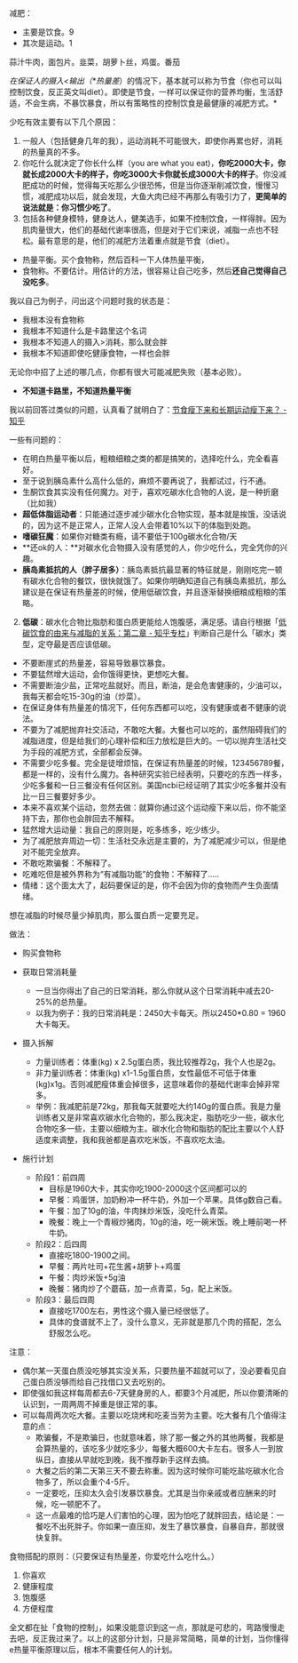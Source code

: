 

减肥：

- 主要是饮食。9
- 其次是运动。1

蒜汁牛肉，面包片。韭菜，胡萝卜丝，鸡蛋。番茄



*在保证人的摄入<输出（\**热量差**）的情况下，基本就可以称为节食（你也可以叫控制饮食，反正英文叫diet）。即使是节食，一样可以保证你的营养均衡，生活舒适，不会生病，不暴饮暴食，所以有策略性的控制饮食是最健康的减肥方式。*

少吃有效主要有以下几个原因：

1. 一般人（包括健身几年的我），运动消耗不可能很大，即使你再累也好，消耗的热量真的不多。
2. 你吃什么就决定了你长什么样（you are what you eat)，**你吃2000大卡，你就长成2000大卡的样子，你吃3000大卡你就长成3000大卡的样子**。你没减肥成功的时候，觉得每天吃那么少很恐怖，但是当你逐渐削减饮食，慢慢习惯，减肥成功以后，就会发现，大鱼大肉已经不再那么有吸引力了，**更简单的说法就是：你习惯少吃了**。
3. 包括各种健身模特，健身达人，健美选手，如果不控制饮食，一样得胖。因为肌肉量很大，他们的基础代谢率很高，但是对于它们来说，减脂一点也不轻松。最有意思的是，他们的减肥方法着重点就是节食（diet）。


- 热量平衡。买个食物称，然后百科一下人体热量平衡，
- 食物称。不要估计。用估计的方法，很容易让自己吃多，然后**还自己觉得自己没吃多**。

我以自己为例子，问出这个问题时我的状态是：

- 我根本没有食物称
- 我根本不知道什么是卡路里这个名词
- 我根本不知道人的摄入>消耗，那么就会胖
- 我根本不知道即使吃健康食物，一样也会胖

无论你中招了上述的哪几点，你都有很大可能减肥失败（基本必败）。

- **不知道卡路里，不知道热量平衡**

我以前回答过类似的问题，认真看了就明白了：[节食瘦下来和长期运动瘦下来？ - 知乎](https://www.zhihu.com/question/59003528/answer/166739564)


一些有问题的：

- 在明白热量平衡以后，粗粮细粮之类的都是搞笑的，选择吃什么，完全看喜好。
- 至于说到胰岛素什么高什么低的，麻烦不要再说了，我都试过，行不通。
- 生酮饮食其实没有任何魔力。对于，喜欢吃碳水化合物的人说，是一种折磨（比如我）
- **超低体脂运动者**：只能通过逐步减少碳水化合物实现，基本就是挨饿，没话说的，因为这不是正常人，正常人没人会带着10%以下的体脂到处跑。
- **嗜碳狂魔**：如果你对糖类有瘾，请不要低于100g碳水化合物/天
- **还ok的人：**对碳水化合物摄入没有感觉的人，你少吃什么，完全凭你的兴趣。
- **胰岛素抵抗的人（胖子居多）**：胰岛素抵抗最显著的特征就是，刚刚吃完一顿有碳水化合物的餐饮，很快就饿了。如果你明确知道自己有胰岛素抵抗，那么建议是在保证有热量差的时候，使用低碳饮食，并且逐渐替换细粮成粗粮的策略。




2. **低碳**：碳水化合物比脂肪和蛋白质更能给人饱腹感，满足感。请自行根据「[低碳饮食的由来与减脂的关系：第二章 - 知乎专栏](https://zhuanlan.zhihu.com/p/27159327)」判断自己是什么「碳水」类型，定夺最是否应该低碳。


- 不要断崖式的热量差，容易导致暴饮暴食。
- 不要猛然增大运动，会你饿得更快，更想吃大餐。
- 不需要断油少盐，正常吃盐就好。而且，断油，是会危害健康的，少油可以，我每天都会吃15-30g的油（炒菜）。
- 在保证身体有热量差的情况下，任何东西都可以吃，没有健康或者不健康的说法。
- 不要为了减肥抛弃社交活动，不敢吃大餐。大餐也可以吃的，虽然阻碍我们的减脂进度，但是给我们的心理补偿和压力放松是巨大的。一切以抛弃生活社交为手段的减肥方式，全部都会反弹。
- 不需要少吃多餐。完全是徒增烦恼，在保证有热量差的时候，123456789餐，都是一样的，没有什么魔力。各种研究实验已经表明，只要吃的东西一样多，少吃多餐和一日三餐没有任何区别。美国ncbi已经证明了其实少吃多餐并没有比一日三餐要好多少。
- 本来不喜欢某个运动，忽然去做：就算你通过这个运动瘦下来以后，你不能坚持下去，那你也会胖回去不解释。
- 猛然增大运动量：我自己的原则是，吃多练多，吃少练少。
- 为了减肥放弃周边一切：生活社交永远是主要的，为了减肥减少可以，但是绝对不能完全放弃。
- 不敢吃欺骗餐：不解释了。
- 吃难吃但是被外界称为“有减脂功能”的食物：不解释了.....
- 情绪：这个面太大了，起码要保证的是，你不会因为你的食物而产生负面情绪。






想在减脂的时候尽量少掉肌肉，那么蛋白质一定要充足。




做法：

- 购买食物称
- 获取日常消耗量
  - 一旦当你得出了自己的日常消耗，那么你就从这个日常消耗中减去20-25%的总热量。
  - 以我为例子：我的日常消耗是：2450大卡每天。所以2450*0.80 = 1960大卡每天。
- 摄入拆解
  - 力量训练者：体重(kg) x 2.5g蛋白质，我比较推荐2g，我个人也是2g。
  - 非力量训练者：体重(kg) x1-1.5g蛋白质，女性最低不可低于体重(kg)x1g。否则减肥瘦体重会掉很多，这意味着你的基础代谢率会掉非常多。
  - 举例：我减肥前是72kg，那我每天就要吃大约140g的蛋白质。我是力量训练者又是非常喜欢碳水化合物的，那么我决定，脂肪吃少一些，碳水化合物吃多一些，主要以细粮为主。碳水化合物和脂肪的配比主要以个人舒适度来调整，我和我爸都是喜欢吃米饭，不喜欢吃太油。


- 施行计划
  - 阶段1：前四周
    - 目标是1960大卡，其实你吃1900-2000这个区间都可以的
    - 早餐：鸡蛋饼，加奶粉冲一杯牛奶，外加一个苹果。具体g数自己看。
    - 午餐：加了10g的油，牛肉抹炒米饭，没吃什么青菜。
    - 晚餐：晚上一个青椒炒猪肉，10g的油，吃一碗米饭。晚上睡前喝一杯牛奶。
  - 阶段2：后四周
    - 直接吃1800-1900之间。
    - 早餐：两片吐司+花生酱+胡萝卜+鸡蛋
    - 午餐：肉炒米饭+5g油
    - 晚餐：猪肉炒了个蘑菇，加一点青菜，5g，配上米饭。
  - 阶段3：最后四周
    - 直接吃1700左右，男性这个摄入量已经很低了。
    - 具体的食谱就不上了，没什么意义，无非就是那几个肉的搭配，怎么舒服怎么吃。


注意：

- 偶尔某一天蛋白质没吃够其实没关系，只要热量不超就可以了，没必要看见自己蛋白质没够而给自己找借口又去吃别的。
- 即使强如我这样每周都去6-7天健身房的人，都要3个月减肥，所以你要清晰的认识到，一周两周不掉重是很正常的事。
- 可以每周两次吃大餐。主要以吃烧烤和吃麦当劳为主要。吃大餐有几个值得注意的点：
  - 欺骗餐，不是欺骗日，也就意味着，除了那一餐之外的其他两餐，我都是会算热量的，该吃多少就吃多少，每餐大概600大卡左右。很多人一到放纵日，直接从早就吃到晚，我不推荐新手这样去搞。
  - 大餐之后的第二天第三天不要去称重。因为这时候你可能吃盐吃碳水化合物多了，所以会重个4-5斤。
  - 一定要吃，压抑太久会引发暴饮暴食。尤其是当你亲戚或者应酬来的时候，吃一顿肥不了。
  - 这一点最难的恰巧是人们害怕的心理，因为怕吃了就胖回去，结论是：一餐吃不出死胖子。你如果一直压抑，发生了暴饮暴食，自暴自弃，那就很快复胖。

食物搭配的原则：（只要保证有热量差，你爱吃什么吃什么。）

1. 你喜欢
2. 健康程度
3. 饱腹感
4. 方便程度




全文都在扯「食物的控制」，如果没能意识到这一点，那就是可悲的，弯路慢慢走去吧，反正我过来了。以上的这部分计划，只是非常简略，简单的计划，当你懂得e热量平衡原理以后，根本不需要任何人的计划。
